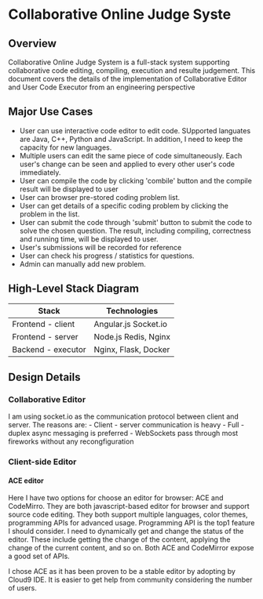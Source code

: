 # Collaborative Online Judge Syste
## Overview
Collaborative Online Judge System is a full-stack system supporting collaborative code editing, compiling, execution and resulte judgement. This document covers the details of the implementation of Collaborative Editor and User Code Executor from an engineering perspective
## Major Use Cases
- User can use interactive code editor to edit code. SUpported languates are Java, C++, Python and JavaScript. In addition, I need to keep the capacity for new languages.
- Multiple users can edit the same piece of code simultaneously. Each user's change can be seen and applied to every other user's code immediately.
- User can compile the code by clicking 'combile' button and the compile result will be displayed to user
- User can browser pre-stored coding problem list.
- User can get details of a specific coding problem by clicking the problem in the list.
- User can submit the code through 'submit' button to submit the code to solve the chosen question. The result, including compiling, correctness and running time, will be displayed to user.
- User's submissions will be recorded for reference
- User can check his progress / statistics for questions.
- Admin can manually add new problem.
## High-Level Stack Diagram
| Stack              | Technologies         |
|--------------------|----------------------|
|Frontend - client   |Angular.js Socket.io  |
|Frontend - server   |Node.js Redis, Nginx  |
|Backend - executor  |Nginx, Flask, Docker  |
## Design Details
### Collaborative Editor
I am using socket.io as the communication protocol between client and server. The reasons are:
	- Client - server communication is heavy
	- Full - duplex async messaging is preferred
	- WebSockets pass through most fireworks without any recongfiguration

### Client-side Editor
#### ACE editor
Here I have two options for choose an editor for browser: ACE and CodeMirro. They are both javascript-based editor for browser and support source code editing. They both support multiple languages, color themes, programming APIs for advanced usage.
Programming API is the top1 feature I should consider. I need to dynamically get and change the status of the editor. These include getting the change of the content, applying the change of the current content, and so on. Both ACE and CodeMirror expose a good set of APIs.

I chose ACE as it has been proven to be a stable editor by adopting by Cloud9 IDE. It is easier to get help from community considering the number of users.